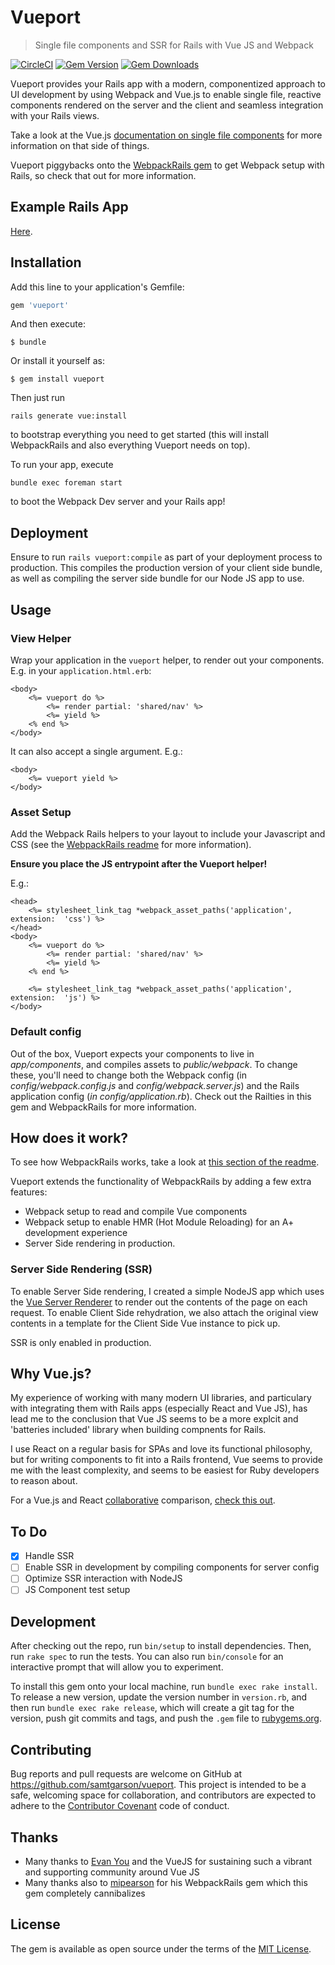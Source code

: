 # Vueport
>Single file components and SSR for Rails with Vue JS and Webpack

[![CircleCI](https://img.shields.io/circleci/project/github/samtgarson/vueport.svg)](https://circleci.com/gh/samtgarson/vueport) [![Gem Version](https://img.shields.io/gem/v/vueport.svg)](https://rubygems.org/gems/vueport) [![Gem Downloads](https://img.shields.io/gem/dt/vueport.svg)](https://rubygems.org/gems/vueport)

Vueport provides your Rails app with a modern, componentized approach to UI development by using Webpack and Vue.js to enable single file, reactive components rendered on the server and the client and seamless integration with your Rails views.

Take a look at the Vue.js [documentation on single file components](https://vuejs.org/guide/single-file-components.html) for more information on that side of things.

Vueport piggybacks onto the [WebpackRails gem](https://github.com/mipearson/webpack-rails) to get Webpack setup with Rails, so check that out for more information.

## Example Rails App

[Here](https://github.com/samtgarson/vueport-example).

## Installation

Add this line to your application's Gemfile:

```ruby
gem 'vueport'
```

And then execute:

    $ bundle

Or install it yourself as:

    $ gem install vueport

Then just run 

```shell
rails generate vue:install
```

to bootstrap everything you need to get started (this will install WebpackRails and also everything Vueport needs on top).

To run your app, execute

```shell
bundle exec foreman start
```

to boot the Webpack Dev server and your Rails app!

## Deployment

Ensure to run `rails vueport:compile` as part of your deployment process to production. This compiles the production version of your client side bundle, as well as compiling the server side bundle for our Node JS app to use.

## Usage

### View Helper

Wrap your application in the `vueport` helper, to render out your components. E.g. in your `application.html.erb`:

```erb
<body>
    <%= vueport do %>
        <%= render partial: 'shared/nav' %>
        <%= yield %>
    <% end %>
</body>
```

It can also accept a single argument. E.g.:

```erb
<body>
    <%= vueport yield %>
</body>
```

### Asset Setup

Add the Webpack Rails helpers to your layout to include your Javascript and CSS (see the [WebpackRails readme](https://github.com/mipearson/webpack-rails) for more information).

**Ensure you place the JS entrypoint after the Vueport helper!**

E.g.:

```erb
<head>
    <%= stylesheet_link_tag *webpack_asset_paths('application', extension:  'css') %>
</head>
<body>
    <%= vueport do %>
        <%= render partial: 'shared/nav' %>
        <%= yield %>
    <% end %>

    <%= stylesheet_link_tag *webpack_asset_paths('application', extension:  'js') %>
</body>
```

### Default config

Out of the box, Vueport expects your components to live in _app/components_, and compiles assets to _public/webpack_. To change these, you'll need to change both the Webpack config (in _config/webpack.config.js_ and _config/webpack.server.js_) and the Rails application config (_in config/application.rb_). Check out the Railties in this gem and WebpackRails for more information.

## How does it work?

To see how WebpackRails works, take a look at [this section of the readme](https://github.com/mipearson/webpack-rails#how-it-works).

Vueport extends the functionality of WebpackRails by adding a few extra features:

- Webpack setup to read and compile Vue components
- Webpack setup to enable HMR (Hot Module Reloading) for an A+ development experience
- Server Side rendering in production.

### Server Side Rendering (SSR)

To enable Server Side rendering, I created a simple NodeJS app which uses the [Vue Server Renderer](https://www.npmjs.com/package/vue-server-renderer) to render out the contents of the page on each request. To enable Client Side rehydration, we also attach the original view contents in a template for the Client Side Vue instance to pick up.

SSR is only enabled in production.

## Why Vue.js?

My experience of working with many modern UI libraries, and particulary with integrating them with Rails apps (especially React and Vue JS), has lead me to the conclusion that Vue JS seems to be a more explcit and 'batteries included' library when building compnents for Rails. 

I use React on a regular basis for SPAs and love its functional philosophy, but for writing components to fit into a Rails frontend, Vue seems to provide me with the least complexity, and seems to be easiest for Ruby developers to reason about.

For a Vue.js and React [collaborative](https://github.com/vuejs/vuejs.org/issues/364) comparison, [check this out](https://vuejs.org/guide/comparison.html).

## To Do

- [x] Handle SSR
- [ ] Enable SSR in development by compiling components for server config
- [ ] Optimize SSR interaction with NodeJS
- [ ] JS Component test setup

## Development

After checking out the repo, run `bin/setup` to install dependencies. Then, run `rake spec` to run the tests. You can also run `bin/console` for an interactive prompt that will allow you to experiment.

To install this gem onto your local machine, run `bundle exec rake install`. To release a new version, update the version number in `version.rb`, and then run `bundle exec rake release`, which will create a git tag for the version, push git commits and tags, and push the `.gem` file to [rubygems.org](https://rubygems.org).

## Contributing

Bug reports and pull requests are welcome on GitHub at https://github.com/samtgarson/vueport. This project is intended to be a safe, welcoming space for collaboration, and contributors are expected to adhere to the [Contributor Covenant](http://contributor-covenant.org) code of conduct.

## Thanks

- Many thanks to [Evan You](https://github.com/yyx990803) and the VueJS for sustaining such a vibrant and supporting community around Vue JS
- Many thanks also to [mipearson](https://github.com/mipearson) for his WebpackRails gem which this gem completely cannibalizes

## License

The gem is available as open source under the terms of the [MIT License](http://opensource.org/licenses/MIT).


